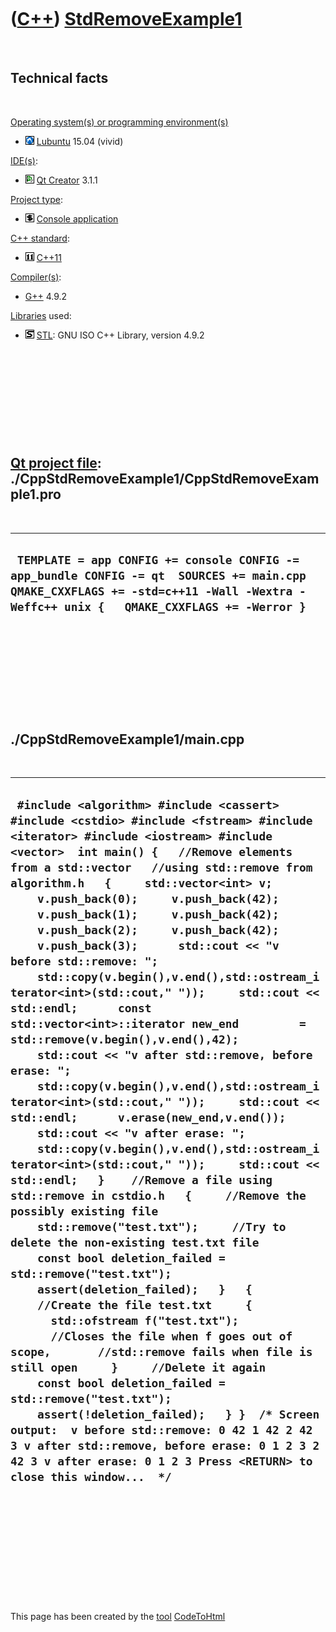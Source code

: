 



 

 

 

 

 

([C++](Cpp.htm)) [StdRemoveExample1](CppStdRemoveExample1.htm)
==============================================================

 

Technical facts
---------------

 

[Operating system(s) or programming environment(s)](CppOs.htm)

-   ![Lubuntu](PicLubuntu.png) [Lubuntu](CppLubuntu.htm) 15.04 (vivid)

[IDE(s)](CppIde.htm):

-   ![Qt Creator](PicQtCreator.png) [Qt Creator](CppQtCreator.htm) 3.1.1

[Project type](CppQtProjectType.htm):

-   ![console](PicConsole.png) [Console
    application](CppConsoleApplication.htm)

[C++ standard](CppStandard.htm):

-   ![C++11](PicCpp11.png) [C++11](Cpp11.htm)

[Compiler(s)](CppCompiler.htm):

-   [G++](CppGpp.htm) 4.9.2

[Libraries](CppLibrary.htm) used:

-   ![STL](PicStl.png) [STL](CppStl.htm): GNU ISO C++ Library, version
    4.9.2

 

 

 

 

 

[Qt project file](CppQtProjectFile.htm): ./CppStdRemoveExample1/CppStdRemoveExample1.pro
----------------------------------------------------------------------------------------

 

  --------------------------------------------------------------------------------------------------------------------------------------------------------------------------------------
  ` TEMPLATE = app CONFIG += console CONFIG -= app_bundle CONFIG -= qt  SOURCES += main.cpp  QMAKE_CXXFLAGS += -std=c++11 -Wall -Wextra -Weffc++ unix {   QMAKE_CXXFLAGS += -Werror }`
  --------------------------------------------------------------------------------------------------------------------------------------------------------------------------------------

 

 

 

 

 

./CppStdRemoveExample1/main.cpp
-------------------------------

 

  -----------------------------------------------------------------------------------------------------------------------------------------------------------------------------------------------------------------------------------------------------------------------------------------------------------------------------------------------------------------------------------------------------------------------------------------------------------------------------------------------------------------------------------------------------------------------------------------------------------------------------------------------------------------------------------------------------------------------------------------------------------------------------------------------------------------------------------------------------------------------------------------------------------------------------------------------------------------------------------------------------------------------------------------------------------------------------------------------------------------------------------------------------------------------------------------------------------------------------------------------------------------------------------------------------------------------------------------------------------------------------------------------------------------------------------------------------------------------------------------------------------------------------------------------------------------------------------------------------------------------------------------------------------------------------------------------------------------------------------------------------------------------------------
  ` #include <algorithm> #include <cassert> #include <cstdio> #include <fstream> #include <iterator> #include <iostream> #include <vector>  int main() {   //Remove elements from a std::vector   //using std::remove from algorithm.h   {     std::vector<int> v;     v.push_back(0);     v.push_back(42);     v.push_back(1);     v.push_back(42);     v.push_back(2);     v.push_back(42);     v.push_back(3);      std::cout << "v before std::remove: ";     std::copy(v.begin(),v.end(),std::ostream_iterator<int>(std::cout," "));     std::cout << std::endl;      const std::vector<int>::iterator new_end         = std::remove(v.begin(),v.end(),42);      std::cout << "v after std::remove, before erase: ";     std::copy(v.begin(),v.end(),std::ostream_iterator<int>(std::cout," "));     std::cout << std::endl;      v.erase(new_end,v.end());      std::cout << "v after erase: ";     std::copy(v.begin(),v.end(),std::ostream_iterator<int>(std::cout," "));     std::cout << std::endl;   }    //Remove a file using std::remove in cstdio.h   {     //Remove the possibly existing file     std::remove("test.txt");     //Try to delete the non-existing test.txt file     const bool deletion_failed = std::remove("test.txt");     assert(deletion_failed);   }   {     //Create the file test.txt     {       std::ofstream f("test.txt");       //Closes the file when f goes out of scope,       //std::remove fails when file is still open     }     //Delete it again     const bool deletion_failed = std::remove("test.txt");     assert(!deletion_failed);   } }  /* Screen output:  v before std::remove: 0 42 1 42 2 42 3 v after std::remove, before erase: 0 1 2 3 2 42 3 v after erase: 0 1 2 3 Press <RETURN> to close this window...  */`
  -----------------------------------------------------------------------------------------------------------------------------------------------------------------------------------------------------------------------------------------------------------------------------------------------------------------------------------------------------------------------------------------------------------------------------------------------------------------------------------------------------------------------------------------------------------------------------------------------------------------------------------------------------------------------------------------------------------------------------------------------------------------------------------------------------------------------------------------------------------------------------------------------------------------------------------------------------------------------------------------------------------------------------------------------------------------------------------------------------------------------------------------------------------------------------------------------------------------------------------------------------------------------------------------------------------------------------------------------------------------------------------------------------------------------------------------------------------------------------------------------------------------------------------------------------------------------------------------------------------------------------------------------------------------------------------------------------------------------------------------------------------------------------------

 

 

 

 

 





 




This page has been created by the [tool](Tools.htm)
[CodeToHtml](ToolCodeToHtml.htm)
